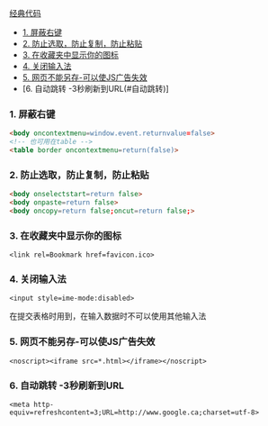 [经典代码](#top)

- [1. 屏蔽右键](#屏蔽右键)
- [2. 防止选取，防止复制，防止粘贴](#防止选取)
- [3. 在收藏夹中显示你的图标](#在收藏夹中显示你的图标)
- [4. 关闭输入法](#关闭输入法)
- [5. 网页不能另存-可以使JS广告失效](#网页不能另存)
- [6. 自动跳转 -3秒刷新到URL(#自动跳转)]

<h3 id="屏蔽右键">1. 屏蔽右键</h3>

```html
<body oncontextmenu=window.event.returnvalue=false>
<!-- 也可用在table -->
<table border oncontextmenu=return(false)>
```

<h3 id="防止选取">2. 防止选取，防止复制，防止粘贴</h3>

```html
<body onselectstart=return false>
<body onpaste=return false>
<body oncopy=return false;oncut=return false;>
```

<h3 id="在收藏夹中显示你的图标">3. 在收藏夹中显示你的图标</h3>

`<link rel=Bookmark href=favicon.ico>`

<h3 id="关闭输入法">4. 关闭输入法</h3>

`<input style=ime-mode:disabled>`

在提交表格时用到，在输入数据时不可以使用其他输入法

<h3 id="网页不能另存">5. 网页不能另存-可以使JS广告失效</h3>

`<noscript><iframe src=*.html></iframe></noscript>`

<h3 id="自动跳转">6. 自动跳转 -3秒刷新到URL</h3>

`<meta http-equiv=refreshcontent=3;URL=http://www.google.ca;charset=utf-8>`
